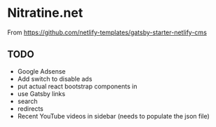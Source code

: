 # Nitratine.net

From https://github.com/netlify-templates/gatsby-starter-netlify-cms

## TODO

- Google Adsense
- Add switch to disable ads
- put actual react bootstrap components in
- use Gatsby links
- search
- redirects
- Recent YouTube videos in sidebar (needs to populate the json file)
